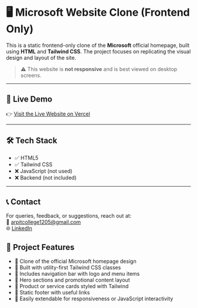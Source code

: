 # 🖥️ Microsoft Website Clone (Frontend Only)

This is a static frontend-only clone of the **Microsoft** official homepage, built using **HTML** and **Tailwind CSS**. The project focuses on replicating the visual design and layout of the site.

> ⚠️ This website is **not responsive** and is best viewed on desktop screens.

---

## 🔗 Live Demo

👉 [Visit the Live Website on Vercel](https://microsoft-website-five.vercel.app/)  


---


## 🛠 Tech Stack

- ✅ HTML5
- ✅ Tailwind CSS
- ❌ JavaScript (not used)
- ❌ Backend (not included)

---

## 📞 Contact

For queries, feedback, or suggestions, reach out at:  
📧 arpitcollege1205@gmail.com  
🌐 [LinkedIn](https://www.linkedin.com/in/arpit-srivastava-0b58b5286/)
## 📁 Project Features

- 🔹 Clone of the official Microsoft homepage design
- 🔹 Built with utility-first Tailwind CSS classes
- 🔹 Includes navigation bar with logo and menu items
- 🔹 Hero sections and promotional content layout
- 🔹 Product or service cards styled with Tailwind
- 🔹 Static footer with useful links
- 🔹 Easily extendable for responsiveness or JavaScript interactivity
